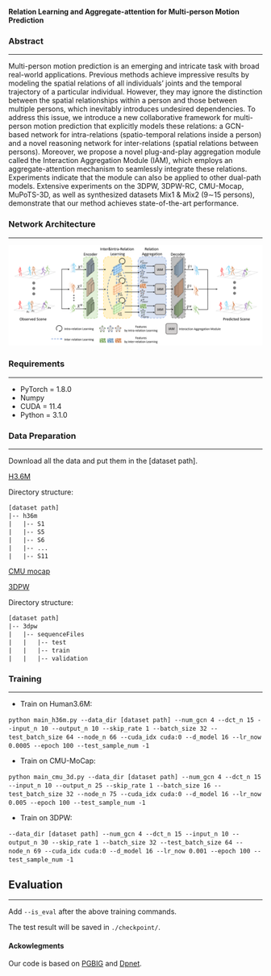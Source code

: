 
**Relation Learning and Aggregate-attention for
Multi-person Motion Prediction** 

### Abstract
------
Multi-person motion prediction is an emerging and
intricate task with broad real-world applications. Previous methods
achieve impressive results by modeling the spatial relations of
all individuals’ joints and the temporal trajectory of a particular
individual. However, they may ignore the distinction between
the spatial relationships within a person and those between
multiple persons, which inevitably introduces undesired dependencies.
To address this issue, we introduce a new collaborative
framework for multi-person motion prediction that explicitly
models these relations: a GCN-based network for intra-relations
(spatio-temporal relations inside a person) and a novel reasoning
network for inter-relations (spatial relations between persons).
Moreover, we propose a novel plug-and-play aggregation module
called the Interaction Aggregation Module (IAM), which employs
an aggregate-attention mechanism to seamlessly integrate these
relations. Experiments indicate that the module can also be
applied to other dual-path models. Extensive experiments on
the 3DPW, 3DPW-RC, CMU-Mocap, MuPoTS-3D, as well as
synthesized datasets Mix1 & Mix2 (9∼15 persons), demonstrate
that our method achieves state-of-the-art performance.

### Network Architecture
------
![image](images/architecture.png)

### Requirements
------
- PyTorch = 1.8.0
- Numpy
- CUDA = 11.4
- Python = 3.1.0

### Data Preparation
------
Download all the data and put them in the [dataset path].

[H3.6M](https://drive.google.com/file/d/15OAOUrva1S-C_BV8UgPORcwmWG2ul4Rk/view?usp=share_link)

Directory structure: 
```shell script
[dataset path]
|-- h36m
|   |-- S1
|   |-- S5
|   |-- S6
|   |-- ...
|   |-- S11
```


[CMU mocap](http://mocap.cs.cmu.edu/) 

[3DPW](https://virtualhumans.mpi-inf.mpg.de/3DPW/)

Directory structure: 
```shell script
[dataset path]
|-- 3dpw
|   |-- sequenceFiles
|   |   |-- test
|   |   |-- train
|   |   |-- validation
```

### Training
------
+ Train on Human3.6M:

`
python main_h36m.py
--data_dir
[dataset path]
--num_gcn
4
--dct_n
15
--input_n
10
--output_n
10
--skip_rate
1
--batch_size
32
--test_batch_size
64
--node_n
66
--cuda_idx
cuda:0
--d_model
16
--lr_now
0.0005
--epoch
100
--test_sample_num
-1
`

+ Train on CMU-MoCap:

`
python main_cmu_3d.py
--data_dir
[dataset path]
--num_gcn
4
--dct_n
15
--input_n
10
--output_n
25
--skip_rate
1
--batch_size
16
--test_batch_size
32
--node_n
75
--cuda_idx
cuda:0
--d_model
16
--lr_now
0.005
--epoch
100
--test_sample_num
-1
`

+ Train on 3DPW:

`
--data_dir
[dataset path]
--num_gcn
4
--dct_n
15
--input_n
10
--output_n
30
--skip_rate
1
--batch_size
32
--test_batch_size
64
--node_n
69
--cuda_idx
cuda:0
--d_model
16
--lr_now
0.001
--epoch
100
--test_sample_num
-1
`



## Evaluation
------
Add `--is_eval` after the above training commands.

The test result will be saved in `./checkpoint/`.

#### Ackowlegments
Our code is based on [PGBIG](https://github.com/705062791/PGBIG) and [Dpnet](https://ieeexplore.ieee.org/document/10025861).
